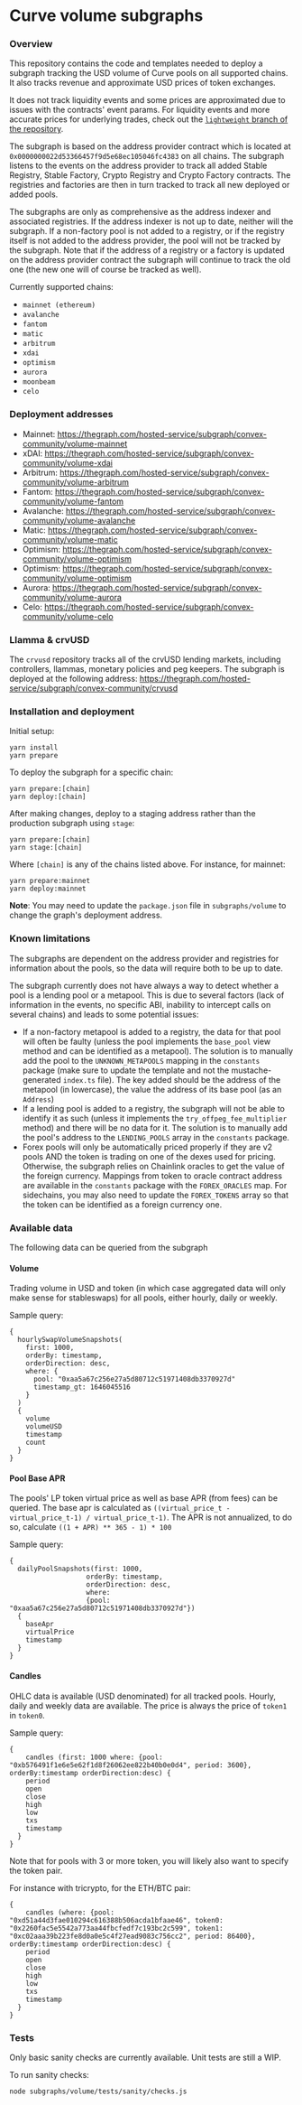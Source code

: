 # Curve volume subgraphs

### Overview

This repository contains the code and templates needed to deploy a subgraph
tracking the USD volume of Curve pools on all supported chains. It also tracks revenue and approximate USD prices of token exchanges.

It does not track liquidity events and some prices are approximated due to issues with the contracts' event params. For liquidity events and more accurate prices for underlying trades, check out the <a href="https://github.com/curvefi/volume-subgraphs/tree/lightweight">`lightweight` branch of the repository</a>.

The subgraph is based on the address provider contract which is located at `0x0000000022d53366457f9d5e68ec105046fc4383` on all chains.
The subgraph listens to the events on the address provider to track all added Stable Registry, Stable Factory, Crypto Registry and Crypto Factory contracts.
The registries and factories are then in turn tracked to track all new deployed or added pools.

The subgraphs are only as comprehensive as the address indexer and associated registries. If the
address indexer is not up to date, neither will the subgraph. If a non-factory pool is not added to a
registry, or if the registry itself is not added to the address provider, the pool will not be tracked by the
subgraph. Note that if the address of a registry or a factory is updated on the address provider contract the
subgraph will continue to track the old one (the new one will of course be tracked as well).

Currently supported chains:

- `mainnet (ethereum)`
- `avalanche`
- `fantom`
- `matic`
- `arbitrum`
- `xdai`
- `optimism`
- `aurora`
- `moonbeam`
- `celo`

### Deployment addresses

- Mainnet: https://thegraph.com/hosted-service/subgraph/convex-community/volume-mainnet
- xDAI: https://thegraph.com/hosted-service/subgraph/convex-community/volume-xdai
- Arbitrum: https://thegraph.com/hosted-service/subgraph/convex-community/volume-arbitrum
- Fantom: https://thegraph.com/hosted-service/subgraph/convex-community/volume-fantom
- Avalanche: https://thegraph.com/hosted-service/subgraph/convex-community/volume-avalanche
- Matic: https://thegraph.com/hosted-service/subgraph/convex-community/volume-matic
- Optimism: https://thegraph.com/hosted-service/subgraph/convex-community/volume-optimism
- Optimism: https://thegraph.com/hosted-service/subgraph/convex-community/volume-optimism
- Aurora: https://thegraph.com/hosted-service/subgraph/convex-community/volume-aurora
- Celo: https://thegraph.com/hosted-service/subgraph/convex-community/volume-celo


### Llamma & crvUSD

The `crvusd` repository tracks all of the crvUSD lending markets, including controllers, llammas, monetary policies and peg keepers.
The subgraph is deployed at the following address:
https://thegraph.com/hosted-service/subgraph/convex-community/crvusd

### Installation and deployment

Initial setup:

```
yarn install
yarn prepare
```

To deploy the subgraph for a specific chain:

```
yarn prepare:[chain]
yarn deploy:[chain]
```

After making changes, deploy to a staging address rather than the production subgraph using `stage`:

```
yarn prepare:[chain]
yarn stage:[chain]
```

Where `[chain]` is any of the chains listed above.
For instance, for mainnet:

```
yarn prepare:mainnet
yarn deploy:mainnet
```

**Note**: You may need to update the `package.json` file in `subgraphs/volume` to change the graph's deployment address.

### Known limitations

The subgraphs are dependent on the address provider and registries for information about the pools, so the data will require both to be up to date.

The subgraph currently does not have always a way to detect whether a pool is a lending pool or a metapool. This is due to several factors (lack of information in the events, no specific ABI, inability to intercept calls on several chains) and leads to some potential issues:

- If a non-factory metapool is added to a registry, the data for that pool will often be faulty (unless the pool implements the `base_pool` view method and can be identified as a metapool).
  The solution is to manually add the pool to the `UNKNOWN_METAPOOLS` mapping in the `constants` package (make sure to update the template and not the mustache-generated `index.ts` file). The key added should be the address of the metapool (in lowercase), the value the address of
  its base pool (as an `Address`)
- If a lending pool is added to a registry, the subgraph will not be able to identify it as such (unless it implements the `try_offpeg_fee_multiplier` method) and there will be no data for it. The solution is to manually add the pool's address to the `LENDING_POOLS` array
  in the `constants` package.
- Forex pools will only be automatically priced properly if they are v2 pools AND the token is trading on one of the dexes used for pricing. Otherwise, the subgraph relies on Chainlink oracles to get the value of the foreign currency.
  Mappings from token to oracle contract address are available in the `constants` package with the `FOREX_ORACLES` map. For sidechains, you may also need to update the `FOREX_TOKENS` array so that the token can be identified as a foreign currency one.

### Available data

The following data can be queried from the subgraph

#### Volume

Trading volume in USD and token (in which case aggregated data will only make sense for stableswaps)
for all pools, either hourly, daily or weekly.

Sample query:

```
{
  hourlySwapVolumeSnapshots(
    first: 1000,
    orderBy: timestamp,
    orderDirection: desc,
    where: {
      pool: "0xaa5a67c256e27a5d80712c51971408db3370927d"
      timestamp_gt: 1646045516
    }
  )
  {
    volume
    volumeUSD
    timestamp
    count
  }
}
```

#### Pool Base APR

The pools' LP token virtual price as well as base APR (from fees) can be queried.
The base apr is calculated as `((virtual_price_t - virtual_price_t-1) / virtual_price_t-1)`.
The APR is not annualized, to do so, calculate `((1 + APR) ** 365 - 1) * 100`

Sample query:

```
{
  dailyPoolSnapshots(first: 1000,
                   orderBy: timestamp,
                   orderDirection: desc,
                   where:
                   {pool: "0xaa5a67c256e27a5d80712c51971408db3370927d"})
  {
    baseApr
    virtualPrice
    timestamp
  }
}
```

#### Candles

OHLC data is available (USD denominated) for all tracked pools.
Hourly, daily and weekly data are available.
The price is always the price of `token1` in `token0`.

Sample query:

```
{
    candles (first: 1000 where: {pool: "0xb576491f1e6e5e62f1d8f26062ee822b40b0e0d4", period: 3600}, orderBy:timestamp orderDirection:desc) {
    period
    open
    close
    high
    low
    txs
    timestamp
  }
}
```

Note that for pools with 3 or more token, you will likely also want to specify the token pair.

For instance with tricrypto, for the ETH/BTC pair:

```
{
    candles (where: {pool: "0xd51a44d3fae010294c616388b506acda1bfaae46", token0: "0x2260fac5e5542a773aa44fbcfedf7c193bc2c599", token1: "0xc02aaa39b223fe8d0a0e5c4f27ead9083c756cc2", period: 86400}, orderBy:timestamp orderDirection:desc) {
    period
    open
    close
    high
    low
    txs
    timestamp
  }
}
```

### Tests

Only basic sanity checks are currently available. Unit tests are still a WIP.

To run sanity checks:

`node subgraphs/volume/tests/sanity/checks.js`
